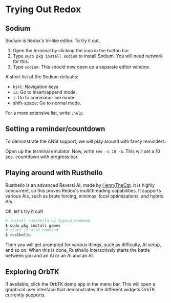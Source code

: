 Trying Out Redox
===============

Sodium
------

Sodium is Redox's Vi-like editor. To try it out,
1. Open the terminal by clicking the icon in the button bar
2. Type `sudo pkg install sodium` to install Sodium. You will need network for this.
3. Type `sodium`. This should now open up a separate editor window.

A short list of the Sodium defaults:

- `hjkl`: Navigation keys.
- `ia`: Go to insert/append mode.
- `;`: Go to command-line mode.
- shift-space: Go to normal mode.

For a more extensive list, write `;help`.

Setting a reminder/countdown
----------------------------

To demonstrate the ANSI support, we will play around with fancy reminders.

Open up the terminal emulator. Now, write `rem -s 10 -b`. This will set a 10 sec. countdown with progress bar.

Playing around with Rusthello
-----------------------------

Rusthello is an advanced Reversi AI, made by [HenryTheCat]. It is highly concurrent, so this proves Redox's multithreading capabilities. It supports various AIs, such as brute forcing, minimax, local optimizations, and hybrid AIs.

Oh, let's try it out!

```sh
# install rusthello by typing command
$ sudo pkg install games
# start it with command
$ rusthello
```

Then you will get prompted for various things, such as difficulty, AI setup, and so on. When this is done, Rusthello interactively starts the battle between you and an AI or an AI and an AI.

Exploring OrbTK
---------------

If available, click the OrbTK demo app in the menu bar. This will open a graphical user interface that demonstrates the different widgets OrbTK currently supports.

[HenryTheCat]: https://github.com/HenryTheCat
